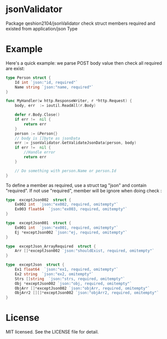 # jsonValidator
Package qeshion2104/jsonValidator check struct members required and existed from application/json Type

# Example

Here's a quick example: we parse POST body value then 
check all required are exist:

```go
type Person struct {
	Id int `json:"id, required"`
	Name string `json:"name, required"` 
}

func MyHandler(w http.ResponseWriter, r *http.Request) {
    body, err  := ioutil.ReadAll(r.Body)

	defer r.Body.Close()
	if err !=  nil {
		return err
	}
	person := &Person{}
	// body is []byte as jsonData
	err := jsonValidator.GetValidateJsonData(person, body)
	if err !=  nil {
		//Handle error
		return err
	}

    // Do something with person.Name or person.Id
}
```
To define a member as required, use a struct tag "json" and contain "required". If not use "required", member will be ignore when doing check :
```go
type  exceptJson002  struct {
	Ex002 int  `json:"ex002, required, omitempty"`
	Ex003 float64  `json:"ex003, required, omitempty"`
}

type  exceptJson001  struct {
	Ex001 int  `json:"ex001, required, omitempty"`
	Ej *exceptJson002 `json:"ej, required, omitempty"`
}

type  exceptJson_ArrayRequired  struct {
	Arr []*exceptJson002 `json:"shouldExist, required, omitempty"`
}

type  exceptJson  struct {
	Ex1 float64  `json:"ex1, required, omitempty"`
	Ex2 string  `json:"ex2, omitempty"`
	Strs []string  `json:"strs, required, omitempty"`
	Obj *exceptJson002 `json:"obj, required, omitempty"`
	ObjArr []*exceptJson002 `json:"objArr, required, omitempty"`
	ObjArr2 [][]*exceptJson002 `json:"objArr2, required, omitempty"`
}
```

# License

MIT licensed. See the LICENSE file for detail.